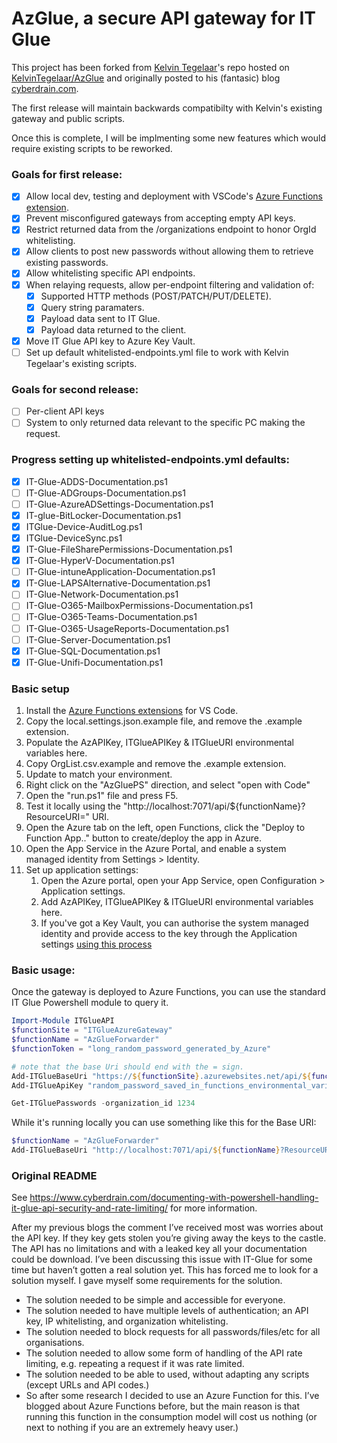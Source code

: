 # AzGlue, a secure API gateway for IT Glue
This project has been forked from [Kelvin Tegelaar](https://github.com/KelvinTegelaar)'s repo hosted on [KelvinTegelaar/AzGlue](https://github.com/KelvinTegelaar/AzGlue) and originally posted to his (fantasic) blog [cyberdrain.com](https://www.cyberdrain.com/documenting-with-powershell-handling-it-glue-api-security-and-rate-limiting/).

The first release will maintain backwards compatibilty with Kelvin's existing gateway and public scripts. 

Once this is complete, I will be implmenting some new features which would require existing scripts to be reworked.

### Goals for first release:
- [x] Allow local dev, testing and deployment with VSCode's [Azure Functions extension](https://marketplace.visualstudio.com/items?itemName=ms-azuretools.vscode-azurefunctions).
- [x] Prevent misconfigured gateways from accepting empty API keys.
- [x] Restrict returned data from the /organizations endpoint to honor OrgId whitelisting.
- [x] Allow clients to post new passwords without allowing them to retrieve existing passwords.
- [x] Allow whitelisting specific API endpoints.
- [x] When relaying requests, allow per-endpoint filtering and validation of:
  - [x] Supported HTTP methods (POST/PATCH/PUT/DELETE).
  - [x] Query string paramaters.
  - [x] Payload data sent to IT Glue.
  - [x] Payload data returned to the client.
- [x] Move IT Glue API key to Azure Key Vault.
- [ ] Set up default whitelisted-endpoints.yml file to work with Kelvin Tegelaar's existing scripts.

### Goals for second release:
- [ ] Per-client API keys  
- [ ] System to only returned data relevant to the specific PC making the request.

### Progress setting up whitelisted-endpoints.yml defaults:
  - [x] IT-Glue-ADDS-Documentation.ps1
  - [ ] IT-Glue-ADGroups-Documentation.ps1
  - [ ] IT-Glue-AzureADSettings-Documentation.ps1
  - [x] IT-glue-BitLocker-Documentation.ps1
  - [x] ITGlue-Device-AuditLog.ps1
  - [x] ITGlue-DeviceSync.ps1
  - [x] IT-Glue-FileSharePermissions-Documentation.ps1
  - [x] IT-Glue-HyperV-Documentation.ps1
  - [ ] IT-Glue-intuneApplication-Documentation.ps1
  - [x] IT-Glue-LAPSAlternative-Documentation.ps1
  - [ ] IT-Glue-Network-Documentation.ps1
  - [ ] IT-Glue-O365-MailboxPermissions-Documentation.ps1
  - [ ] IT-Glue-O365-Teams-Documentation.ps1
  - [ ] IT-Glue-O365-UsageReports-Documentation.ps1
  - [ ] IT-Glue-Server-Documentation.ps1
  - [x] IT-Glue-SQL-Documentation.ps1
  - [x] IT-Glue-Unifi-Documentation.ps1

### Basic setup
1. Install the [Azure Functions extensions](https://marketplace.visualstudio.com/items?itemName=ms-azuretools.vscode-azurefunctions) for VS Code.
2. Copy the local.settings.json.example file, and remove the .example extension. 
3. Populate the AzAPIKey, ITGlueAPIKey & ITGlueURI environmental variables here.
4. Copy OrgList.csv.example and remove the .example extension.
5. Update to match your environment.
6. Right click on the "AzGluePS" direction, and select "open with Code"
7. Open the "run.ps1" file and press F5. 
8. Test it locally using the "http://localhost:7071/api/${functionName}?ResourceURI=" URI.
9. Open the Azure tab on the left, open Functions, click the "Deploy to Function App.." button to create/deploy the app in Azure.
11. Open the App Service in the Azure Portal, and enable a system managed identity from Settings > Identity. 
10. Set up application settings:
    1. Open the Azure portal, open your App Service, open Configuration > Application settings.
    2. Add AzAPIKey, ITGlueAPIKey & ITGlueURI environmental variables here. 
    3. If you've got a Key Vault, you can authorise the system managed identity and provide access to the key through the Application settings [using this process](https://docs.microsoft.com/en-us/azure/app-service/app-service-key-vault-references)

### Basic usage:
Once the gateway is deployed to Azure Functions, you can use the standard IT Glue Powershell module to query it.
```PowerShell
Import-Module ITGlueAPI
$functionSite = "ITGlueAzureGateway"
$functionName = "AzGlueForwarder"
$functionToken = "long_random_password_generated_by_Azure"

# note that the base Uri should end with the = sign.
Add-ITGlueBaseUri "https://${functionSite}.azurewebsites.net/api/${functionName}?code=${functionToken}&ResourceURI="
Add-ITGlueApiKey "random_password_saved_in_functions_environmental_variables"

Get-ITGluePasswords -organization_id 1234
```

While it's running locally you can use something like this for the Base URI:
```PowerShell
$functionName = "AzGlueForwarder"
Add-ITGlueBaseUri "http://localhost:7071/api/${functionName}?ResourceURI="
```

### Original README
See https://www.cyberdrain.com/documenting-with-powershell-handling-it-glue-api-security-and-rate-limiting/ for more information.

After my previous blogs the comment I’ve received most was worries about the API key. If they key gets stolen you’re giving away the keys to the castle. The API has no limitations and with a leaked key all your documentation could be download. I’ve been discussing this issue with IT-Glue for some time but haven’t gotten a real solution yet. This has forced me to look for a solution myself. I gave myself some requirements for the solution.

- The solution needed to be simple and accessible for everyone.
- The solution needed to have multiple levels of authentication; an API key, IP whitelisting, and organization whitelisting.
- The solution needed to block requests for all passwords/files/etc for all organisations.
- The solution needed to allow some form of handling of the API rate limiting, e.g. repeating a request if it was rate limited.
- The solution needed to be able to used, without adapting any scripts (except URLs and API codes.)
- So after some research I decided to use an Azure Function for this. I’ve blogged about Azure Functions before, but the main reason is that running this function in the consumption model will cost us nothing (or next to nothing if you are an extremely heavy user.)

